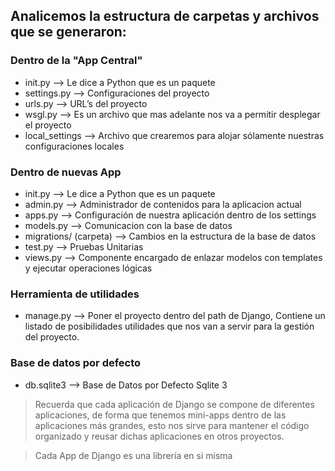 ## Analicemos la estructura de carpetas y archivos que se generaron:

### Dentro de la "App Central"

* init.py --> Le dice a Python que es un paquete
* settings.py --> Configuraciones del proyecto
* urls.py --> URL’s del proyecto
* wsgl.py --> Es un archivo que mas adelante nos va a permitir desplegar el proyecto
* local_settings --> Archivo que crearemos para alojar sólamente nuestras configuraciones locales

### Dentro de nuevas App
* init.py --> Le dice a Python que es un paquete
* admin.py --> Administrador de contenidos para la aplicacion actual
* apps.py --> Configuración de nuestra aplicación dentro de los settings
* models.py --> Comunicacion con la base de datos
* migrations/ (carpeta) --> Cambios en la estructura de la base de datos
* test.py --> Pruebas Unitarias
* views.py --> Componente encargado de enlazar modelos con templates y ejecutar operaciones lógicas



### Herramienta de utilidades

* manage.py --> Poner el proyecto dentro del path de Django, Contiene un listado de posibilidades utilidades que nos van a servir para la gestión del proyecto.

### Base de datos por defecto

* db.sqlite3 --> Base de Datos por Defecto Sqlite 3

> Recuerda que cada aplicación de Django se compone de diferentes aplicaciones, de forma que tenemos mini-apps dentro de las aplicaciones más grandes, esto nos sirve para mantener el código organizado y reusar dichas aplicaciones en otros proyectos.

> Cada App de Django es una librería en si misma